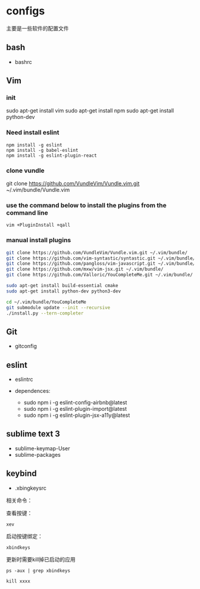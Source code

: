 # configs
主要是一些软件的配置文件

## bash

+ bashrc

## Vim

### init

sudo apt-get install vim
sudo apt-get install npm
sudo apt-get install python-dev

### Need install eslint

```
npm install -g eslint
npm install -g babel-eslint
npm install -g eslint-plugin-react
```
### clone vundle

git clone https://github.com/VundleVim/Vundle.vim.git ~/.vim/bundle/Vundle.vim

### use the command below to install the plugins from the command line

```
vim +PluginInstall +qall
```

### manual install plugins

```bash
git clone https://github.com/VundleVim/Vundle.vim.git ~/.vim/bundle/
git clone https://github.com/vim-syntastic/syntastic.git ~/.vim/bundle/
git clone https://github.com/pangloss/vim-javascript.git ~/.vim/bundle/
git clone https://github.com/mxw/vim-jsx.git ~/.vim/bundle/
git clone https://github.com/Valloric/YouCompleteMe.git ~/.vim/bundle/

sudo apt-get install build-essential cmake
sudo apt-get install python-dev python3-dev

cd ~/.vim/bundle/YouCompleteMe
git submodule update --init --recursive
./install.py --tern-completer
```

## Git

+ gitconfig

## eslint 

+ eslintrc

+ dependences: 
  
  + sudo npm i -g eslint-config-airbnb@latest
  + sudo npm i -g eslint-plugin-import@latest
  + sudo npm i -g eslint-plugin-jsx-a11y@latest

## sublime text 3
    
+ sublime-keymap-User
+ sublime-packages

## keybind

+ .xbingkeysrc

相关命令：

查看按键：

```
xev
```

启动按键绑定：

```
xbindkeys
```

更新时需要kill掉已启动的应用

```
ps -aux | grep xbindkeys

kill xxxx
```
